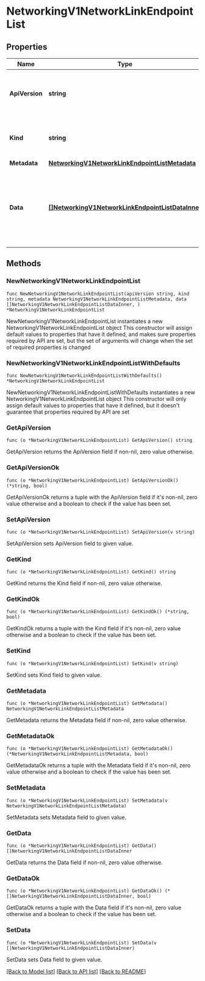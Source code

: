 # NetworkingV1NetworkLinkEndpointList

## Properties

Name | Type | Description | Notes
------------ | ------------- | ------------- | -------------
**ApiVersion** | **string** | APIVersion defines the schema version of this representation of a resource. | [readonly] 
**Kind** | **string** | Kind defines the object this REST resource represents. | [readonly] 
**Metadata** | [**NetworkingV1NetworkLinkEndpointListMetadata**](NetworkingV1NetworkLinkEndpointListMetadata.md) |  | 
**Data** | [**[]NetworkingV1NetworkLinkEndpointListDataInner**](NetworkingV1NetworkLinkEndpointListDataInner.md) | A data property that contains an array of resource items. Each entry in the array is a separate resource. | 

## Methods

### NewNetworkingV1NetworkLinkEndpointList

`func NewNetworkingV1NetworkLinkEndpointList(apiVersion string, kind string, metadata NetworkingV1NetworkLinkEndpointListMetadata, data []NetworkingV1NetworkLinkEndpointListDataInner, ) *NetworkingV1NetworkLinkEndpointList`

NewNetworkingV1NetworkLinkEndpointList instantiates a new NetworkingV1NetworkLinkEndpointList object
This constructor will assign default values to properties that have it defined,
and makes sure properties required by API are set, but the set of arguments
will change when the set of required properties is changed

### NewNetworkingV1NetworkLinkEndpointListWithDefaults

`func NewNetworkingV1NetworkLinkEndpointListWithDefaults() *NetworkingV1NetworkLinkEndpointList`

NewNetworkingV1NetworkLinkEndpointListWithDefaults instantiates a new NetworkingV1NetworkLinkEndpointList object
This constructor will only assign default values to properties that have it defined,
but it doesn't guarantee that properties required by API are set

### GetApiVersion

`func (o *NetworkingV1NetworkLinkEndpointList) GetApiVersion() string`

GetApiVersion returns the ApiVersion field if non-nil, zero value otherwise.

### GetApiVersionOk

`func (o *NetworkingV1NetworkLinkEndpointList) GetApiVersionOk() (*string, bool)`

GetApiVersionOk returns a tuple with the ApiVersion field if it's non-nil, zero value otherwise
and a boolean to check if the value has been set.

### SetApiVersion

`func (o *NetworkingV1NetworkLinkEndpointList) SetApiVersion(v string)`

SetApiVersion sets ApiVersion field to given value.


### GetKind

`func (o *NetworkingV1NetworkLinkEndpointList) GetKind() string`

GetKind returns the Kind field if non-nil, zero value otherwise.

### GetKindOk

`func (o *NetworkingV1NetworkLinkEndpointList) GetKindOk() (*string, bool)`

GetKindOk returns a tuple with the Kind field if it's non-nil, zero value otherwise
and a boolean to check if the value has been set.

### SetKind

`func (o *NetworkingV1NetworkLinkEndpointList) SetKind(v string)`

SetKind sets Kind field to given value.


### GetMetadata

`func (o *NetworkingV1NetworkLinkEndpointList) GetMetadata() NetworkingV1NetworkLinkEndpointListMetadata`

GetMetadata returns the Metadata field if non-nil, zero value otherwise.

### GetMetadataOk

`func (o *NetworkingV1NetworkLinkEndpointList) GetMetadataOk() (*NetworkingV1NetworkLinkEndpointListMetadata, bool)`

GetMetadataOk returns a tuple with the Metadata field if it's non-nil, zero value otherwise
and a boolean to check if the value has been set.

### SetMetadata

`func (o *NetworkingV1NetworkLinkEndpointList) SetMetadata(v NetworkingV1NetworkLinkEndpointListMetadata)`

SetMetadata sets Metadata field to given value.


### GetData

`func (o *NetworkingV1NetworkLinkEndpointList) GetData() []NetworkingV1NetworkLinkEndpointListDataInner`

GetData returns the Data field if non-nil, zero value otherwise.

### GetDataOk

`func (o *NetworkingV1NetworkLinkEndpointList) GetDataOk() (*[]NetworkingV1NetworkLinkEndpointListDataInner, bool)`

GetDataOk returns a tuple with the Data field if it's non-nil, zero value otherwise
and a boolean to check if the value has been set.

### SetData

`func (o *NetworkingV1NetworkLinkEndpointList) SetData(v []NetworkingV1NetworkLinkEndpointListDataInner)`

SetData sets Data field to given value.



[[Back to Model list]](../README.md#documentation-for-models) [[Back to API list]](../README.md#documentation-for-api-endpoints) [[Back to README]](../README.md)


